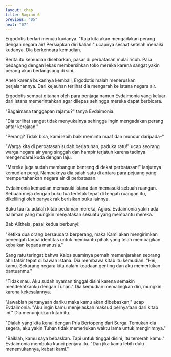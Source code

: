 ```yaml
---
layout: chap
title: Bagian 6
previous: "05"
next: "07"
---
```

Ergodotis berlari menuju kudanya. "Raja kita akan mengadakan perang dengan negara air! Persiapkan diri kalian!" ucapnya sesaat setelah menaiki kudanya. Dia berkendara kemudian.

Berita itu kemudian disebarkan, pasar di perbatasan mulai ricuh. Para pedagang dengan lekas membersihkan toko mereka karena sangat yakin perang akan berlangsung di sini.

Aneh karena bukannya kembali, Ergodotis malah meneruskan perjalanannya. Dari kejauhan terlihat dia mengarah ke istana negara air.

Ergodotis sempat ditahan oleh para penjaga namun Evdaimonia yang keluar dari istana memerintahkan agar dilepas sehingga mereka dapat berbicara.

"Bagaimana tanggapan rajamu?" tanya Evdaimonia.

"Dia terlihat sangat tidak menyukainya sehingga ingin mengadakan perang antar kerajaan."

"Perang? Tidak bisa, kami lebih baik meminta maaf dan mundur daripada–"

"Warga kita di perbatasan sudah berjatuhan, paduka ratu!" ucap seorang warga negara air yang singgah dan hampir terjatuh karena tadinya mengendarai kuda dengan laju.

"Mereka juga sudah membangun benteng di dekat perbatasan!" lanjutnya kemudian pergi. Nampaknya dia salah satu di antara para pejuang yang mempertahankan negara air di perbatasan.

Evdaimonia kemudian memasuki istana dan memasuki sebuah ruangan. Sebuah meja dengan buku tua terletak tepat di tengah ruangan itu, dikelilingi oleh banyak rak berisikan buku lainnya.

Buku tua itu adalah kitab pedoman mereka, Agios. Evdaimonia yakin ada halaman yang mungkin menyatakan sesuatu yang membantu mereka.

Bab Alítheia, pasal kedua berbunyi:

"Ketika dua orang bersaudara berperang, maka Kami akan mengirimkan penengah tanpa identitas untuk membantu pihak yang telah membagikan kebaikan kepada manusia."

Sang ratu teringat bahwa Kalos suaminya pernah memenjarakan seorang ahli tafsir tepat di bawah istana. Dia membawa kitab itu kemudian. "Hei, kamu. Sekarang negara kita dalam keadaan genting dan aku memerlukan bantuanmu."

"Tidak mau. Aku sudah nyaman tinggal disini karena semakin mendekatkanku dengan Tuhan." Dia kemudian memalingkan diri, mungkin karena kekesalannya.

"Jawablah pertanyaan dariku maka kamu akan dibebaskan," ucap Evdaimonia. "Aku ingin kamu menjelaskan maksud pernyataan dari kitab ini." Dia menunjukkan kitab itu.

"Dialah yang kita kenal dengan Pria Bertopeng dari Surga. Temukan dia segera, aku yakin Tuhan tidak memerlukan waktu lama untuk mengirimnya."

"Baiklah, kamu saya bebaskan. Tapi untuk tinggal disini, itu terserah kamu." Evdaimonia membuka kunci penjara itu. "Dan jika kamu lebih dulu menemukannya, kabari kami."